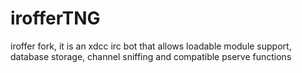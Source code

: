 irofferTNG
==========

iroffer fork, it is an xdcc irc bot that allows loadable module support, database storage, channel sniffing and compatible pserve functions